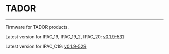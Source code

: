 # TADOR
---

Firmware for TADOR products.

Latest version for IPAC_19, IPAC_19_2, IPAC_20: [v0.1.9-531](https://github.com/surixArg/tador/tree/main/v0.1.9-531)

Latest version for IPAC_C19: [v0.1.9-529](https://github.com/surixArg/tador/tree/main/v0.1.9-529)
